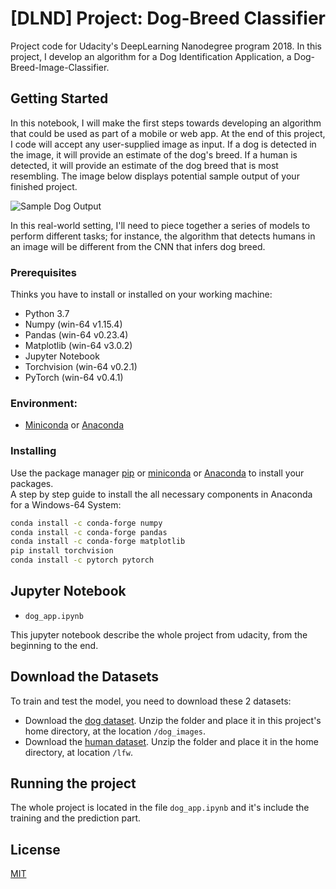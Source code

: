 # [DLND] Project: Dog-Breed Classifier

Project code for Udacity's DeepLearning Nanodegree program 2018.
In this project, I develop an algorithm for a Dog Identification Application, a Dog-Breed-Image-Classifier.

## Getting Started

In this notebook, I will make the first steps towards developing an algorithm that could be used as part of a mobile or web app. At the end of this project, I code will accept any user-supplied image as input. If a dog is detected in the image, it will provide an estimate of the dog's breed. If a human is detected, it will provide an estimate of the dog breed that is most resembling. The image below displays potential sample output of your finished project.

![Sample Dog Output](./assets/sample_dog_output.png)

In this real-world setting, I'll need to piece together a series of models to perform different tasks; for instance, the algorithm that detects humans in an image will be different from the CNN that infers dog breed.

### Prerequisites

Thinks you have to install or installed on your working machine:

* Python 3.7
* Numpy (win-64 v1.15.4)
* Pandas (win-64 v0.23.4)
* Matplotlib (win-64 v3.0.2)
* Jupyter Notebook
* Torchvision (win-64 v0.2.1)
* PyTorch (win-64 v0.4.1)

### Environment:
* [Miniconda](https://conda.io/miniconda.html) or [Anaconda](https://www.anaconda.com/download/)

### Installing

Use the package manager [pip](https://pip.pypa.io/en/stable/) or
[miniconda](https://conda.io/miniconda.html) or [Anaconda](https://www.anaconda.com/download/) to install your packages.  
A step by step guide to install the all necessary components in Anaconda for a Windows-64 System:
```bash
conda install -c conda-forge numpy
conda install -c conda-forge pandas
conda install -c conda-forge matplotlib
pip install torchvision
conda install -c pytorch pytorch
```

## Jupyter Notebook
* `dog_app.ipynb`

This jupyter notebook describe the whole project from udacity, from the beginning to the end.

## Download the Datasets

To train and test the model, you need to download these 2 datasets:

* Download the [dog dataset](https://s3-us-west-1.amazonaws.com/udacity-aind/dog-project/dogImages.zip).
Unzip the folder and place it in this project's home directory, at the location `/dog_images`.
* Download the [human dataset](https://s3-us-west-1.amazonaws.com/udacity-aind/dog-project/lfw.zip).
Unzip the folder and place it in the home directory, at location `/lfw`.


## Running the project

The whole project is located in the file `dog_app.ipynb` and it's include the training and the prediction part.


## License
[MIT](https://choosealicense.com/licenses/mit/)
